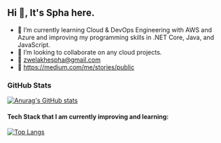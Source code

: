 ## Hi 👋, It's Spha here.

- 🌱 I’m currently learning Cloud & DevOps Engineering with AWS and Azure and improving my programming skills in .NET Core, Java, and JavaScript.
- 👯 I’m looking to collaborate on any cloud projects.
- 📧 zwelakhespha@gmail.com
- 🔗 https://medium.com/me/stories/public

### GitHub Stats
[![Anurag's GitHub stats](https://github-readme-stats.vercel.app/api?username=sphavix&show_icons=true)](https://github.com/sphavix/github-readme-stats&show_icons=true)

#### Tech Stack that I am currently improving and learning:
[![Top Langs](https://github-readme-stats.vercel.app/api/top-langs/?username=sphavix&layout=compact)](https://github.com/sphavix/github-readme-stats&layout=compact)

<!-- 📫 How to reach me: ...
- 😄 Pronouns: ...
- ⚡ Fun fact: ...
- - 🤔 I’m looking for help with ...
  - - 💬 Ask me about ...
-->
